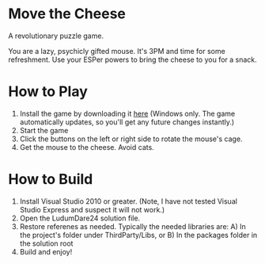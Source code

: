 # Move the Cheese
A revolutionary puzzle game.
 
You are a lazy, psychicly gifted mouse. It's 3PM and time for some refreshment. Use your ESPer powers to bring the cheese to you for a snack.


# How to Play

  1. Install the game by downloading it [here](http://spottedzebra.blob.core.windows.net/ld24/LudumDare24.application) (Windows only. The game automatically updates, so you'll get any future changes instantly.)
  2. Start the game
  3. Click the buttons on the left or right side to rotate the mouse's cage.
  4. Get the mouse to the cheese. Avoid cats.

# How to Build

  1. Install Visual Studio 2010 or greater. (Note, I have not tested Visual Studio Express and suspect it will not work.)
  2. Open the LudumDare24 solution file.
  3. Restore referenes as needed. Typically the needed libraries are:
    A) In the project's folder under ThirdParty/Libs, or
    B) In the packages folder in the solution root
  4. Build and enjoy!
